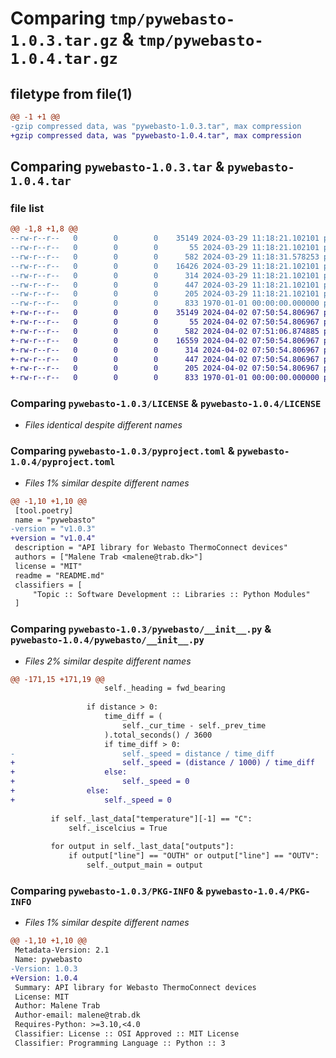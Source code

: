 # Comparing `tmp/pywebasto-1.0.3.tar.gz` & `tmp/pywebasto-1.0.4.tar.gz`

## filetype from file(1)

```diff
@@ -1 +1 @@
-gzip compressed data, was "pywebasto-1.0.3.tar", max compression
+gzip compressed data, was "pywebasto-1.0.4.tar", max compression
```

## Comparing `pywebasto-1.0.3.tar` & `pywebasto-1.0.4.tar`

### file list

```diff
@@ -1,8 +1,8 @@
--rw-r--r--   0        0        0    35149 2024-03-29 11:18:21.102101 pywebasto-1.0.3/LICENSE
--rw-r--r--   0        0        0       55 2024-03-29 11:18:21.102101 pywebasto-1.0.3/README.md
--rw-r--r--   0        0        0      582 2024-03-29 11:18:31.578253 pywebasto-1.0.3/pyproject.toml
--rw-r--r--   0        0        0    16426 2024-03-29 11:18:21.102101 pywebasto-1.0.3/pywebasto/__init__.py
--rw-r--r--   0        0        0      314 2024-03-29 11:18:21.102101 pywebasto-1.0.3/pywebasto/consts.py
--rw-r--r--   0        0        0      447 2024-03-29 11:18:21.102101 pywebasto-1.0.3/pywebasto/enums.py
--rw-r--r--   0        0        0      205 2024-03-29 11:18:21.102101 pywebasto-1.0.3/pywebasto/exceptions.py
--rw-r--r--   0        0        0      833 1970-01-01 00:00:00.000000 pywebasto-1.0.3/PKG-INFO
+-rw-r--r--   0        0        0    35149 2024-04-02 07:50:54.806967 pywebasto-1.0.4/LICENSE
+-rw-r--r--   0        0        0       55 2024-04-02 07:50:54.806967 pywebasto-1.0.4/README.md
+-rw-r--r--   0        0        0      582 2024-04-02 07:51:06.874885 pywebasto-1.0.4/pyproject.toml
+-rw-r--r--   0        0        0    16559 2024-04-02 07:50:54.806967 pywebasto-1.0.4/pywebasto/__init__.py
+-rw-r--r--   0        0        0      314 2024-04-02 07:50:54.806967 pywebasto-1.0.4/pywebasto/consts.py
+-rw-r--r--   0        0        0      447 2024-04-02 07:50:54.806967 pywebasto-1.0.4/pywebasto/enums.py
+-rw-r--r--   0        0        0      205 2024-04-02 07:50:54.806967 pywebasto-1.0.4/pywebasto/exceptions.py
+-rw-r--r--   0        0        0      833 1970-01-01 00:00:00.000000 pywebasto-1.0.4/PKG-INFO
```

### Comparing `pywebasto-1.0.3/LICENSE` & `pywebasto-1.0.4/LICENSE`

 * *Files identical despite different names*

### Comparing `pywebasto-1.0.3/pyproject.toml` & `pywebasto-1.0.4/pyproject.toml`

 * *Files 1% similar despite different names*

```diff
@@ -1,10 +1,10 @@
 [tool.poetry]
 name = "pywebasto"
-version = "v1.0.3"
+version = "v1.0.4"
 description = "API library for Webasto ThermoConnect devices"
 authors = ["Malene Trab <malene@trab.dk>"]
 license = "MIT"
 readme = "README.md"
 classifiers = [
     "Topic :: Software Development :: Libraries :: Python Modules"
 ]
```

### Comparing `pywebasto-1.0.3/pywebasto/__init__.py` & `pywebasto-1.0.4/pywebasto/__init__.py`

 * *Files 2% similar despite different names*

```diff
@@ -171,15 +171,19 @@
                     self._heading = fwd_bearing
 
                 if distance > 0:
                     time_diff = (
                         self._cur_time - self._prev_time
                     ).total_seconds() / 3600
                     if time_diff > 0:
-                        self._speed = distance / time_diff
+                        self._speed = (distance / 1000) / time_diff
+                    else:
+                        self._speed = 0
+                else:
+                    self._speed = 0
 
         if self._last_data["temperature"][-1] == "C":
             self._iscelcius = True
 
         for output in self._last_data["outputs"]:
             if output["line"] == "OUTH" or output["line"] == "OUTV":
                 self._output_main = output
```

### Comparing `pywebasto-1.0.3/PKG-INFO` & `pywebasto-1.0.4/PKG-INFO`

 * *Files 1% similar despite different names*

```diff
@@ -1,10 +1,10 @@
 Metadata-Version: 2.1
 Name: pywebasto
-Version: 1.0.3
+Version: 1.0.4
 Summary: API library for Webasto ThermoConnect devices
 License: MIT
 Author: Malene Trab
 Author-email: malene@trab.dk
 Requires-Python: >=3.10,<4.0
 Classifier: License :: OSI Approved :: MIT License
 Classifier: Programming Language :: Python :: 3
```

